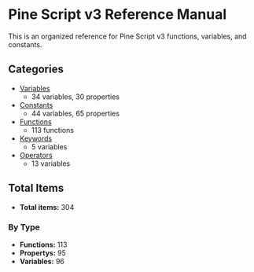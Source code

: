 # Pine Script v3 Reference Manual

This is an organized reference for Pine Script v3 functions, variables, and constants.

## Categories

- [Variables](categories/variables.md)
  - 34 variables, 30 properties
- [Constants](categories/constants.md)
  - 44 variables, 65 properties
- [Functions](categories/functions.md)
  - 113 functions
- [Keywords](categories/keywords.md)
  - 5 variables
- [Operators](categories/operators.md)
  - 13 variables

## Total Items

- **Total items:** 304

### By Type

- **Functions:** 113
- **Propertys:** 95
- **Variables:** 96
